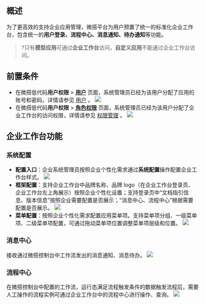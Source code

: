 ## 概述
为了更高效的支持企业应用管理，微搭平台为用户预置了统一的标准化企业工作台，包含统一的**用户登录、流程中心、消息通知、待办通知**等功能。
>?只有**模型应用**可通过**企业工作台**访问，**自定义应用**不能通过企业工作台访问。


## 前置条件

- 在微搭低代码**用户权限** > [**用户**](https://console.cloud.tencent.com/lowcode/permission/user) 页面，系统管理员已经为该用户分配了应用的账号和密码，详情请参见  [用户](https://cloud.tencent.com/document/product/1301/67262#manage) 。
![](https://qcloudimg.tencent-cloud.cn/raw/b71a8eaa69d3cb4e9bb64dc4555a7fa9.png)
- 在微搭低代码**用户权限** > [**角色权限**](https://console.cloud.tencent.com/lowcode/permission/role) 页面，系统管理员已经为该用户分配了企业工作台的访问权限，详情请参见 [权限管理](https://cloud.tencent.com/document/product/1301/59396#jurisdiction) 。
![](https://qcloudimg.tencent-cloud.cn/raw/b2f7e91fef7f6a27ee8c330f61ece75a.png)

## 企业工作台功能

### 系统配置
- **配置入口**：企业系统管理员按照企业个性化需求通过**系统配置**操作配置企业工作台样式。
![](https://qcloudimg.tencent-cloud.cn/raw/1d4cda55c37a69c0b38d25e182976edf.png)
- **框架配置**：支持企业工作台中品牌名称、品牌 logo（在企业工作台登录页、企业工作台左上角展示）按照企业个性化设置；支持登录页中“文档指引信息、版本信息”按照企业需要配置是否展示；“消息中心、流程中心”根据需要配置是否展示。
![](https://qcloudimg.tencent-cloud.cn/raw/86572f6849b4af57c425c9996f882d64.png)
- **菜单配置**：按照企业个性化需求配置应用菜单项。支持菜单项分组、一级菜单项、二级菜单项配置，可通过拖动菜单项位置调整菜单项层级和位置。
![](https://qcloudimg.tencent-cloud.cn/raw/5945d0e839eaf772d9f57edb6f6680fb.png)



### 消息中心
接收通过微搭控制台中工作流发出的消息通知、消息待办。
![](https://qcloudimg.tencent-cloud.cn/raw/5a0d6b1e279cbfd30837a86dd673bad6.png)

### 流程中心
在微搭控制台中配置的工作流，运行态满足流程触发条件的数据触发流程后，需要人工操作的流程实例可通过企业工作台中的流程中心进行操作、查询。
![](https://qcloudimg.tencent-cloud.cn/raw/6c863a061b23144d76aad3a163826680.png)

